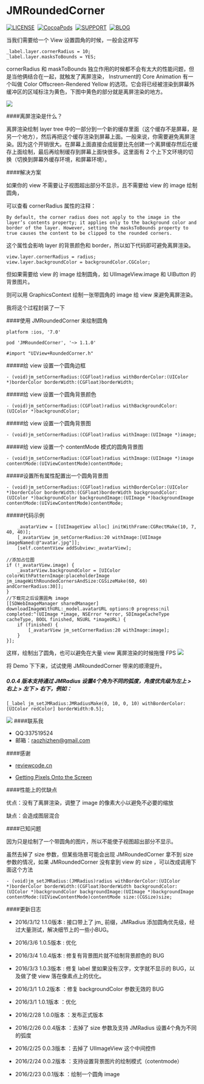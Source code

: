 # JMRoundedCorner

[![LICENSE](https://img.shields.io/badge/license-MIT-green.svg?style=flat)](https://raw.githubusercontent.com/raozhizhen/JMRoundedCorner/master/LICENSE)&nbsp;
[![CocoaPods](http://img.shields.io/cocoapods/v/JMRoundedCorner.svg?style=flat)](http://cocoapods.org/?q=JMRoundedCorner)&nbsp;
[![SUPPORT](https://img.shields.io/badge/support-iOS%207%2B%20-blue.svg?style=flat)](https://en.wikipedia.org/wiki/IOS_7)&nbsp;
[![BLOG](https://img.shields.io/badge/blog-raozhizhen.com-orange.svg?style=flat)](http://raozhizhen.com)&nbsp;

当我们需要给一个 View 设置圆角的时候，一般会这样写

```objc	
_label.layer.cornerRadius = 10;
_label.layer.masksToBounds = YES;
```  	 
  	 
cornerRadius 和 maskToBounds 独立作用的时候都不会有太大的性能问题，但是当他俩结合在一起，就触发了离屏渲染， 
Instrument的 Core Animation 有一个叫做 Color Offscreen-Rendered Yellow 的选项。它会将已经被渲染到屏幕外缓冲区的区域标注为黄色，下图中黄色的部分就是离屏渲染的地方。

![](https://github.com/raozhizhen/JMRoundedCorner/blob/master/IMG_2582.PNG?raw=true)

####离屏渲染是什么？

离屏渲染绘制 layer tree 中的一部分到一个新的缓存里面（这个缓存不是屏幕，是另一个地方），然后再把这个缓存渲染到屏幕上面。一般来说，你需要避免离屏渲染。因为这个开销很大。在屏幕上面直接合成层要比先创建一个离屏缓存然后在缓存上面绘制，最后再绘制缓存到屏幕上面快很多。这里面有 2 个上下文环境的切换（切换到屏幕外缓存环境，和屏幕环境）。

####解决方案

如果你的 view 不需要让子视图超出部分不显示，且不需要给 view 的 image 绘制圆角，

可以查看 cornerRadius 属性的注释：

	By default, the corner radius does not apply to the image in the layer’s contents property; it applies only to the background color and border of the layer. However, setting the masksToBounds property to true causes the content to be clipped to the rounded corners.

这个属性会影响 layer 的背景颜色和 border，所以如下代码即可避免离屏渲染。

```objc	
view.layer.cornerRadius = radius;
view.layer.backgroundColor = backgroundColor.CGColor;
```

但如果需要给 view 的 image 绘制圆角，如 UIImageView.image 和 UIButton 的背景图片。

则可以用 GraphicsContext 绘制一张带圆角的 image 给 view 来避免离屏渲染。

我将这个过程封装了一下

####使用 JMRoundedCorner 来绘制圆角


	platform :ios, '7.0'
	
	pod 'JMRoundedCorner', '~> 1.1.0'
	
	#import "UIView+RoundedCorner.h"

	
	
#####给 view 设置一个圆角边框

```objc	
- (void)jm_setCornerRadius:(CGFloat)radius withBorderColor:(UIColor *)borderColor borderWidth:(CGFloat)borderWidth;
```

#####给 view 设置一个圆角背景颜色

```objc
- (void)jm_setCornerRadius:(CGFloat)radius withBackgroundColor:(UIColor *)backgroundColor;
```

#####给 view 设置一个圆角背景图

```objc
- (void)jm_setCornerRadius:(CGFloat)radius withImage:(UIImage *)image;
```

#####给 view 设置一个 contentMode 模式的圆角背景图

```objc
- (void)jm_setCornerRadius:(CGFloat)radius withImage:(UIImage *)image contentMode:(UIViewContentMode)contentMode;
```

#####设置所有属性配置出一个圆角背景图

```objc
- (void)jm_setCornerRadius:(CGFloat)radius withBorderColor:(UIColor *)borderColor borderWidth:(CGFloat)borderWidth backgroundColor:(UIColor *)backgroundColor backgroundImage:(UIImage *)backgroundImage contentMode:(UIViewContentMode)contentMode;
```

#####代码示例
```objc
    _avatarView = [[UIImageView alloc] initWithFrame:CGRectMake(10, 7, 40, 40)];
    [_avatarView jm_setCornerRadius:20 withImage:[UIImage imageNamed:@"avatar.jpg"]];
    [self.contentView addSubview:_avatarView];
```

```objc
//添加占位图
if (!_avatarView.image) {
	_avatarView.backgroundColor = [UIColor colorWithPatternImage:placeholderImage jm_imageWithRoundedCornersAndSize:CGSizeMake(60, 60) andCornerRadius:30]];
} 
//下载完之后设置圆角 image
[[SDWebImageManager sharedManager] downloadImageWithURL:_model.avatarURL options:0 progress:nil completed:^(UIImage *image, NSError *error, SDImageCacheType cacheType, BOOL finished, NSURL *imageURL) {
	if (finished) {
		[_avatarView jm_setCornerRadius:20 withImage:image];
	}
}];
```

这样，绘制出了圆角，也可以避免在大量 view 离屏渲染的时候拖慢 FPS
![](https://github.com/raozhizhen/JMRoundedCorner/blob/master/IMG_2580.PNG?raw=true)


将 Demo 下下来，试试使用 JMRoundedCorner 带来的顺滑提升。

##### 0.0.4 版本支持通过 JMRadius 设置4个角为不同的弧度，角度优先级为左上 > 右上 > 左下 > 右下，例如：

```objc
[_label jm_setJMRadius:JMRadiusMake(0, 10, 0, 10) withBorderColor:[UIColor redColor] borderWidth:0.5];
```

![](https://github.com/raozhizhen/JMRoundedCorner/blob/master/JMRoundedCornerGIF.gif?raw=true)
####联系我

- QQ:337519524
- 邮箱：raozhizhen@gmail.com

####感谢

- [reviewcode.cn](http://www.reviewcode.cn/article.html?reviewId=7)

- [Getting Pixels Onto the Screen](https://www.objc.io/issues/3-views/moving-pixels-onto-the-screen/)

####性能上的优缺点

优点：没有了离屏渲染，调整了 image 的像素大小以避免不必要的缩放

缺点：会造成图层混合

####已知问题

因为只是绘制了一个带圆角的图片，所以不能使子视图超出部分不显示。

虽然去掉了 size 参数，但某些场景可能会出现 JMRoundedCorner 拿不到 size 参数的情况，如果 JMRoundedCorner 没有拿到 view 的 size ，可以改成调用下面这个方法

```objc
- (void)jm_setJMRadius:(JMRadius)radius withBorderColor:(UIColor *)borderColor borderWidth:(CGFloat)borderWidth backgroundColor:(UIColor *)backgroundColor backgroundImage:(UIImage *)backgroundImage contentMode:(UIViewContentMode)contentMode size:(CGSize)size;
```

####更新日志
- 2016/3/12  1.1.0版本 : 接口带上了 jm_ 前缀，JMRadius 添加圆角优先级，经过大量测试，解决细节上的一些小BUG。

- 2016/3/6   1.0.5版本 : 优化

- 2016/3/4   1.0.4版本 : 修复有背景图片就不绘制背景颜色的 BUG

- 2016/3/3   1.0.3版本 : 修复 label 里如果没有汉字，文字就不显示的 BUG，以及做了使 view 落在像素点上的优化。

- 2016/3/1   1.0.2版本 ：修复 backgroundColor 参数无效的 BUG

- 2016/3/1   1.0.1版本 ：优化

- 2016/2/28  1.0.0版本 ：发布正式版本

- 2016/2/26  0.0.4版本 ：去掉了 size 参数及支持 JMRadius 设置4个角为不同的弧度

- 2016/2/25  0.0.3版本 ：去掉了 UIImageView 这个中间控件

- 2016/2/24  0.0.2版本 ：支持设置背景图片的绘制模式（cotentmode）

- 2016/2/23  0.0.1版本 ：绘制一个圆角 image

